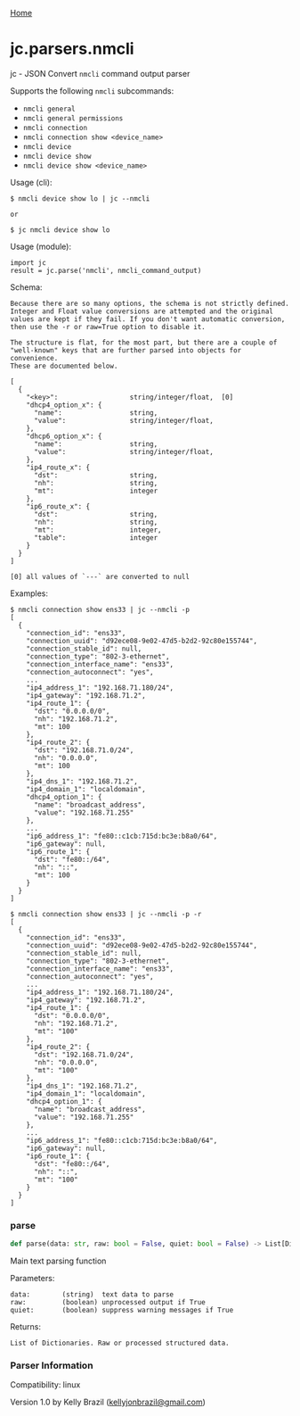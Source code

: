 [Home](https://kellyjonbrazil.github.io/jc/)
<a id="jc.parsers.nmcli"></a>

# jc.parsers.nmcli

jc - JSON Convert `nmcli` command output parser

Supports the following `nmcli` subcommands:
- `nmcli general`
- `nmcli general permissions`
- `nmcli connection`
- `nmcli connection show <device_name>`
- `nmcli device`
- `nmcli device show`
- `nmcli device show <device_name>`

Usage (cli):

    $ nmcli device show lo | jc --nmcli

    or

    $ jc nmcli device show lo

Usage (module):

    import jc
    result = jc.parse('nmcli', nmcli_command_output)

Schema:

    Because there are so many options, the schema is not strictly defined.
    Integer and Float value conversions are attempted and the original
    values are kept if they fail. If you don't want automatic conversion,
    then use the -r or raw=True option to disable it.

    The structure is flat, for the most part, but there are a couple of
    "well-known" keys that are further parsed into objects for convenience.
    These are documented below.

    [
      {
        "<key>":                  string/integer/float,  [0]
        "dhcp4_option_x": {
          "name":                 string,
          "value":                string/integer/float,
        },
        "dhcp6_option_x": {
          "name":                 string,
          "value":                string/integer/float,
        },
        "ip4_route_x": {
          "dst":                  string,
          "nh":                   string,
          "mt":                   integer
        },
        "ip6_route_x": {
          "dst":                  string,
          "nh":                   string,
          "mt":                   integer,
          "table":                integer
        }
      }
    ]

    [0] all values of `---` are converted to null

Examples:

    $ nmcli connection show ens33 | jc --nmcli -p
    [
      {
        "connection_id": "ens33",
        "connection_uuid": "d92ece08-9e02-47d5-b2d2-92c80e155744",
        "connection_stable_id": null,
        "connection_type": "802-3-ethernet",
        "connection_interface_name": "ens33",
        "connection_autoconnect": "yes",
        ...
        "ip4_address_1": "192.168.71.180/24",
        "ip4_gateway": "192.168.71.2",
        "ip4_route_1": {
          "dst": "0.0.0.0/0",
          "nh": "192.168.71.2",
          "mt": 100
        },
        "ip4_route_2": {
          "dst": "192.168.71.0/24",
          "nh": "0.0.0.0",
          "mt": 100
        },
        "ip4_dns_1": "192.168.71.2",
        "ip4_domain_1": "localdomain",
        "dhcp4_option_1": {
          "name": "broadcast_address",
          "value": "192.168.71.255"
        },
        ...
        "ip6_address_1": "fe80::c1cb:715d:bc3e:b8a0/64",
        "ip6_gateway": null,
        "ip6_route_1": {
          "dst": "fe80::/64",
          "nh": "::",
          "mt": 100
        }
      }
    ]

    $ nmcli connection show ens33 | jc --nmcli -p -r
    [
      {
        "connection_id": "ens33",
        "connection_uuid": "d92ece08-9e02-47d5-b2d2-92c80e155744",
        "connection_stable_id": null,
        "connection_type": "802-3-ethernet",
        "connection_interface_name": "ens33",
        "connection_autoconnect": "yes",
        ...
        "ip4_address_1": "192.168.71.180/24",
        "ip4_gateway": "192.168.71.2",
        "ip4_route_1": {
          "dst": "0.0.0.0/0",
          "nh": "192.168.71.2",
          "mt": "100"
        },
        "ip4_route_2": {
          "dst": "192.168.71.0/24",
          "nh": "0.0.0.0",
          "mt": "100"
        },
        "ip4_dns_1": "192.168.71.2",
        "ip4_domain_1": "localdomain",
        "dhcp4_option_1": {
          "name": "broadcast_address",
          "value": "192.168.71.255"
        },
        ...
        "ip6_address_1": "fe80::c1cb:715d:bc3e:b8a0/64",
        "ip6_gateway": null,
        "ip6_route_1": {
          "dst": "fe80::/64",
          "nh": "::",
          "mt": "100"
        }
      }
    ]

<a id="jc.parsers.nmcli.parse"></a>

### parse

```python
def parse(data: str, raw: bool = False, quiet: bool = False) -> List[Dict]
```

Main text parsing function

Parameters:

    data:        (string)  text data to parse
    raw:         (boolean) unprocessed output if True
    quiet:       (boolean) suppress warning messages if True

Returns:

    List of Dictionaries. Raw or processed structured data.

### Parser Information
Compatibility:  linux

Version 1.0 by Kelly Brazil (kellyjonbrazil@gmail.com)
